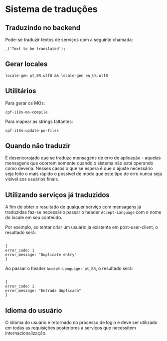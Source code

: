 # Sistema de traduções


## Traduzindo no backend

Pode-se traduzir textos de serviços com a seguinte chamada:

`` _('Text to be translated'); ``


## Gerar locales

```
locale-gen pt_BR.utf8 && locale-gen en_US.utf8
```

## Utilitários


Para gerar os MOs:
```
cpf-i18n-mo-compile

```

Para mapear as strings faltantes:

```
cpf-i18n-update-po-files

```


## Quando não traduzir

É desencorajado que se traduza mensagens de erro de aplicação -
aquelas mensagens que ocorrem somente quando o sistema não está
operando como deveria. Nesses casos o que se espera é que o ajuste
necessário seja feito o mais rápido o possível de modo que este
tipo de erro nunca seja visível aos usuários finais.

## Utilizando serviços já traduzidos

A fim de obter o resultado de qualquer serviço com mensagens já
traduzidas faz-se necessário passar o header ``Accept-Language`` com o
nome do locale em seu conteúdo.

Por exemplo, ao tentar criar um usuário já existente em post-user-client,  o resultado será:

```

{
error_code: 1
error_message: "Duplicate entry"
}

```
Ao passar o header  ``Accept-Language: pt_BR``, o resultado será:

```

{
error_code: 1
error_message: "Entrada duplicada"
}

```

## Idioma do usuário

O idioma do usuário é retornado no processo de login e deve ser
utilizado em todas as requisições posteriores à serviços que
necessitem internacionalização.

